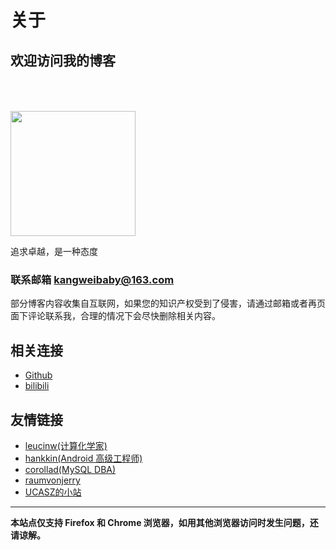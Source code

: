 # 关于

## 欢迎访问我的博客

[annotation]: <id> (a671d7a3-0cc4-431d-bcd2-1448e573fa5b)
[annotation]: <status> (static)
[annotation]: <comments> (true)

<img class="ui centered image circular" style="width: 200px; height: 200px; margin-top: 50px;" 
 src="/static/images/favicon.jpg">
<div class="ui centered header">追求卓越，是一种态度</div>

### 联系邮箱 **<kangweibaby@163.com>**

部分博客内容收集自互联网，如果您的知识产权受到了侵害，请通过邮箱或者再页面下评论联系我，合理的情况下会尽快删除相关内容。

## 相关连接

- [Github](https://github.com/StevenBaby)
- [bilibili](https://space.bilibili.com/491131440)

## 友情链接

- [leucinw(计算化学家)](https://biomol.bme.utexas.edu/~liuchw)
- [hankkin(Android 高级工程师)](http://hankkin.club/)
- [corollad(MySQL DBA)](http://corollad.top/)
- [raumvonjerry](https://raumvonjerry.wordpress.com/)
- [UCASZ的小站](https://ucasers.cn/)

---

**本站点仅支持 Firefox 和 Chrome 浏览器，如用其他浏览器访问时发生问题，还请谅解。**
